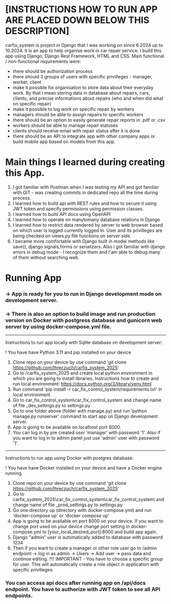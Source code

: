 # [INSTRUCTIONS HOW TO RUN APP ARE PLACED DOWN BELOW THIS DESCRIPTION]

carfix_system is project in Django that I was working on since 6.2024 up to 10.2024.
It is an app to help organise work in car repair service. I build this app using Django, Django Rest Framework, HTML and CSS.
Main functional / non-functional requirements were:
- there should be authorization process
- there should 3 groups of users with specific privilleges - manager, worker, client
- make it possible for organisation to store data about their everyday work. By that I mean storing data in database about repairs, cars, clients, and precise informations about repairs (who and when did what on specific repair)
- make it possible to log work on specific repair by workers
- managers should be able to assign repairs to specific workers
- there should be an option to easily generate repair reports in .pdf or .csv
- workers should be able to manage repair statuses
- clients should receive email with repair status after it is done
- there should be an API to integrate app with other company apps or build mobile app based on models from this app.

# Main things I learned during creating this App.

1. I got familiar with Postman when I was testing my API and got familiar with GIT - was creating commits in dedicated repo all the time during process.
2. I learned how to build api with REST rules and how to secure it using JWT token and specify permissions using permission classes.
3. I learned how to build API docs using OpenAPI
4. I learned how to operate on manytomany database relations in Django 
5. I learned how to restrict data rendered by server to web browser based on which user is logged currently logged In. User and its privilleges are being checked on views.py file functions on server side.
6. I became more comfortable with Django built in model methods like save(), django signals,forms or serializers. Also i got familiar with django errors in debug mode - I recognize them and I'am able to debug many of them without searching web.

# Running App
### -> App is ready for you to run in Django development mode on development server. 
### -> There is also an option to build image and run production version on Docker with postgress database and gunicorn web server by using docker-compose.yml file.
_______________________________
Instructions to run app locally with Sqlite database on development server:

! You have have Python 3.11 and pip installed on your device

1. Clone repo on your device by use command 'git clone https://github.com/lhreczuch/carfix_system_2025'
2. Go to /carfix_system_2025 and create local python environment in which you are going to install libraries. Instructions how to create and run local environment: https://docs.python.org/3/library/venv.html
3. Run command 'pip install -r car_fix_control_system/requirements.txt' in local environment
4. Go to car_fix_control_system\car_fix_control_system and change name of file _dev_settings.py to settings.py
6. Go to one folder above (folder with manage.py) and run 'python manage.py runserver' command to start app on Django development server.
7. App is going to be available on localhost port 8000.
8. You can log in by pre created user 'manager' with password '1'. Also if you want to log in to admin panel just use 'admin' user with password '1'.

_______________________________
Instructions to run app using Docker with postgres database:

! You have have Docker installed on your device and have a Docker engine running.

1. Clone repo on your device by use command 'git clone https://github.com/lhreczuch/carfix_system_2025'
2. Go to carfix_system_2025\car_fix_control_system\car_fix_control_system\ and change name of file _prod_settings.py to settings.py
3. Go one directory up (directory with docker-compose.yml) and run 'docker-compose up' or 'docker compose up'
4. App is going to be available on port 8000 on your device. If you want to change port used on your device change port setting in docker-compose.yml to [your_local_desired_port]:8000 and build app again.
5. Django "admin" user is automatically added to database with password 1234
6. Then if you want to create a manager or other role user go to /admin endpoint -> log in as admin -> Users -> Add user -> pass data and continue editing.
   !!!! IMPORTANT - You have to choose a specific group for user. This will automatically create a role object in application with specific privilleges.

### You can access api docs after running app on /api/docs endpoint. You have to authorize with JWT token to see all API endpoints.
